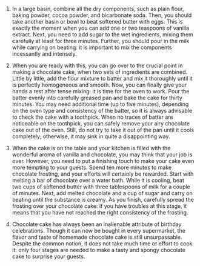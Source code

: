
1. In a large basin, combine all the dry components, such as plain flour, baking powder, cocoa powder, and bicarbonate soda. Then, you should take another basin or bowl to beat softened butter with eggs. This is exactly the moment when you can add one or two teaspoons of vanilla extract. Next, you need to add sugar to the wet ingredients, mixing them carefully at least for three minutes. Further, you should pour in the milk while carrying on beating: it is important to mix the components incessantly and intensely.

2. When you are ready with this, you can go over to the crucial point in making a chocolate cake, when two sets of ingredients are combined. Little by little, add the flour mixture to batter and mix it thoroughly until it is perfectly homogeneous and smooth. Now, you can finally give your hands a rest after tense mixing: it is time for the oven to work. Pour the batter evenly into carefully greased pan and bake the cake for thirty minutes. You may need additional time (up to five minutes), depending on the oven type and consistency of the batter, so it is always advisable to check the cake with a toothpick. When no traces of batter are noticeable on the toothpick, you can safely remove your airy chocolate cake out of the oven. Still, do not try to take it out of the pan until it cools completely; otherwise, it may sink in quite a disappointing way.

3. When the cake is on the table and your kitchen is filled with the wonderful aroma of vanilla and chocolate, you may think that your job is over. However, you need to put a finishing touch to make your cake even more tempting to your guests. Spend ten more minutes to make chocolate frosting, and your efforts will certainly be rewarded. Start with melting a bar of chocolate over a water bath. While it is cooling, beat two cups of softened butter with three tablespoons of milk for a couple of minutes. Next, add melted chocolate and a cup of sugar and carry on beating until the substance is creamy. As you finish, carefully spread the frosting over your chocolate cake: if you have troubles at this stage, it means that you have not reached the right consistency of the frosting.

4. Chocolate cake has always been an inalienable attribute of birthday celebrations. Though it can now be bought in every supermarket, the flavor and taste of homemade chocolate cake is still unsurpassable. Despite the common notion, it does not take much time or effort to cook it: only four stages are needed to make a tasty and spongy chocolate cake to surprise your guests.
